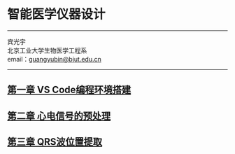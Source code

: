 # 智能医学仪器设计
***
宾光宇   
北京工业大学生物医学工程系   
email：guangyubin@bjut.edu.cn    
***
## [第一章  VS Code编程环境搭建](charp01.html)
## [第二章  心电信号的预处理](charp02.html)
## [第三章 QRS波位置提取](charp03.html)

